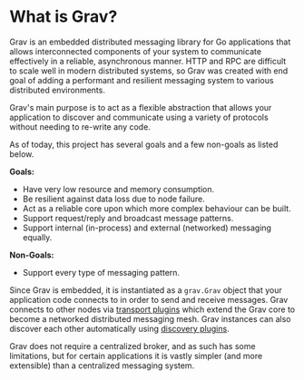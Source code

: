 # What is Grav?

Grav is an embedded distributed messaging library for Go applications 
that allows interconnected components of your system to communicate 
effectively in a reliable, asynchronous manner. HTTP and RPC are difficult 
to scale well in modern distributed systems, so Grav was created with
end goal of adding a performant and resilient messaging system to 
various distributed environments.

Grav's main purpose is to act as a flexible abstraction that allows 
your application to discover and communicate using a variety of 
protocols without needing to re-write any code.

As of today, this project has several goals and a few non-goals as listed below.

**Goals:**

* Have very low resource and memory consumption.
* Be resilient against data loss due to node failure.
* Act as a reliable core upon which more complex behaviour can be built.
* Support request/reply and broadcast message patterns.
* Support internal \(in-process\) and external \(networked\) messaging equally.

**Non-Goals:**

* Support every type of messaging pattern.

Since Grav is embedded, it is instantiated as a `grav.Grav` object
that your application code connects to in order to send and receive messages. 
Grav connects to other nodes via [transport plugins](../../meshing/transports/) which extend
the Grav core to become a networked distributed messaging mesh. 
Grav instances can also discover each other automatically using 
[discovery plugins](../../meshing/discovery/). 
 
 Grav does not require a centralized broker, and as such has some limitations, 
 but for certain applications it is vastly simpler (and more extensible) 
 than a centralized messaging system.
